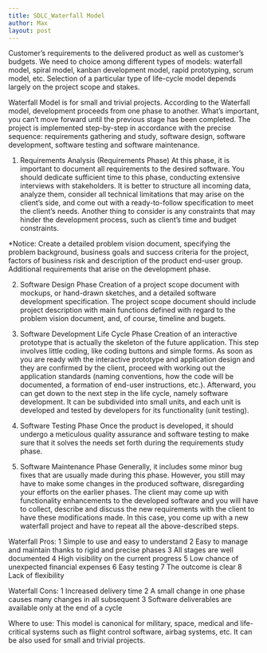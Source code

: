 ```yaml
---
title: SDLC_Waterfall Model
author: Max
layout: post
---
```

Customer’s requirements to the delivered product as well as customer’s budgets. We need to choice among different types of models: waterfall model, spiral model, kanban development model, rapid prototyping, scrum model, etc. Selection of a particular type of life-cycle model depends largely on the project scope and stakes. 

Waterfall Model is for small and trivial projects. According to the Waterfall model, development proceeds from one phase to another. What’s important, you can’t move forward until the previous stage has been completed. The project is implemented step-by-step in accordance with the precise sequence: requirements gathering and study, software design, software development, software testing and software maintenance.


1. Requirements Analysis (Requirements Phase)
At this phase, it is important to document all requirements to the desired software. You should dedicate sufficient time to this phase, conducting extensive interviews with stakeholders. It is better to structure all incoming data, analyze them, consider all technical limitations that may arise on the client’s side, and come out with a ready-to-follow specification to meet the client’s needs. Another thing to consider is any constraints that may hinder the development process, such as client’s time and budget constraints.

*Notice: Create a detailed problem vision document, specifying the problem background, business goals and success criteria for the project, factors of business risk and description of the product end-user group. Additional requirements that arise on the development phase. 


2. Software Design Phase
Creation of a project scope document with mockups, or hand-drawn sketches, and a detailed software development specification. The project scope document should include project description with main functions defined with regard to the problem vision document, and, of course, timeline and bugets.


3. Software Development Life Cycle Phase
Creation of an interactive prototype that is actually the skeleton of the future application. This step involves little coding, like coding buttons and simple forms. As soon as you are ready with the interactive prototype and application design and they are confirmed by the client, proceed with working out the application standards (naming conventions, how the code will be documented, a formation of end-user instructions, etc.). Afterward, you can get down to the next step in the life cycle, namely software development. It can be subdivided into small units, and each unit is developed and tested by developers for its functionality (unit testing).


4. Software Testing Phase
Once the product is developed, it should undergo a meticulous quality assurance and software testing to make sure that it solves the needs set forth during the requirements study phase. 


5. Software Maintenance Phase
Generally, it includes some minor bug fixes that are usually made during this phase. However, you still may have to make some changes in the produced software, disregarding your efforts on the earlier phases. The client may come up with functionality enhancements to the developed software and you will have to collect, describe and discuss the new requirements with the client to have these modifications made. In this case, you come up with a new waterfall project and have to repeat all the above-described steps.


Waterfall Pros:	
1 Simple to use and easy to understand
2 Easy to manage and maintain thanks to rigid and precise phases
3 All stages are well documented
4 High visibility on the current progress
5 Low chance of unexpected financial expenses
6 Easy testing
7 The outcome is clear
8 Lack of flexibility

Waterfall Cons:
1 Increased delivery time
2 A small change in one phase causes many changes in all subsequent
3 Software deliverables are available only at the end of a cycle

Where to use:
This model is canonical for military, space, medical and life-critical systems such as flight control software, airbag systems, etc. It can be also used for small and trivial projects. 
